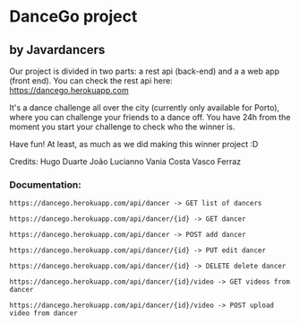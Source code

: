 # DanceGo project
## by Javardancers


Our project is divided in two parts: a rest api (back-end) and a a web app (front end).
You can check the rest api here: https://dancego.herokuapp.com

It's a dance challenge all over the city (currently only available for Porto),
where you can challenge your friends to a dance off.
You have 24h from the moment you start your challenge to check who the winner
is.

Have fun! At least, as much as we did making this winner project :D



Credits:
Hugo Duarte
João Lucianno
Vania Costa
Vasco Ferraz


### **Documentation:**
```
https://dancego.herokuapp.com/api/dancer -> GET list of dancers

https://dancego.herokuapp.com/api/dancer/{id} -> GET dancer

https://dancego.herokuapp.com/api/dancer -> POST add dancer

https://dancego.herokuapp.com/api/dancer/{id} -> PUT edit dancer

https://dancego.herokuapp.com/api/dancer/{id} -> DELETE delete dancer  

https://dancego.herokuapp.com/api/dancer/{id}/video -> GET videos from dancer

https://dancego.herokuapp.com/api/dancer/{id}/video -> POST upload video from dancer 
```
